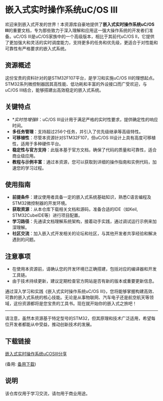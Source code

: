 # 嵌入式实时操作系统uC/OS III

欢迎来到嵌入式开发的世界！本资源库自豪地提供了**嵌入式实时操作系统uC/OS III**的重要文档，专为那些致力于深入理解和应用这一强大操作系统的开发者们准备。uC/OS III是uC/OS家族中的一个高级版本，相比于其前代uC/OS II，它提供了更加强大和灵活的实时调度能力，支持更多的任务和优先级，更适合于对性能和可靠性有严格要求的嵌入式系统。

## 资源概述

这份宝贵的资料针对的是STM32F107平台，是学习和实施uC/OS III的理想起点。STM32系列微控制器因其高性能、低功耗和丰富的外设接口而广受欢迎，与uC/OS III结合，能够搭建出高效稳定的嵌入式系统。

## 关键特点

- **实时性增强8*：uC/OS III设计用于满足严格的实时性要求，提供确定性的响应时间。
- **多任务管理**：支持超过256个任务，并引入了优先级继承等高级特性。
- **可移植性**：尽管本资源针对STM32F107，但uC/OS III设计上具有高度可移植性，适用于多种硬件平台。
- **稳定性与官方支持**：此版本基于官方文档，确保了代码的质量和可靠性，适合商业级应用。
- **教程与示例丰富**：通过本资源，您可以获取到详细的操作指南和实例代码，加速您的学习过程。

## 使用指南

- **前提条件**：建议使用者具备一定的嵌入式系统基础知识，熟悉C语言编程及STM32微控制器的开发环境。
- **获取资源**：从本仓库下载相关文档和源码，准备合适的IDE（如Keil, STM32CubeIDE等）进行项目配置。
- **学习路径**：先通读文档理解系统架构，接着动手实践，通过调试运行示例来加深理解。
- **社区交流**：加入嵌入式开发相关的论坛和社区，与其他开发者共享经验和解决遇到的问题。

## 注意事项

- 在使用本资源前，请确认您的开发环境已正确搭建，包括对应的编译器和开发工具链。
- 由于技术持续更新，建议定期检查官方网站是否有新的版本或重要更新信息。

通过深入学习和实践《嵌入式实时操作系统uC/OS III》，您将能够掌握构建高效、可靠的嵌入式系统的核心技能。无论是从事物联网、汽车电子还是航空航天等领域，这份资源都将是您宝贵的工具书。现在就开始你的嵌入式之旅吧！

--- 

请注意，虽然本资源基于特定型号的STM32，但其原理和技术广泛适用，希望每位开发者都能从中受益，推动创新技术的发展。

## 下载链接
[嵌入式实时操作系统uCOSIII分享](https://pan.quark.cn/s/f80108ddb638) 

(备用: [备用下载](https://pan.baidu.com/s/11lXdkQGQaVmoQGuHsmlUJg?pwd=1234))

## 说明

该仓库仅用于学习交流，请勿用于商业用途。
